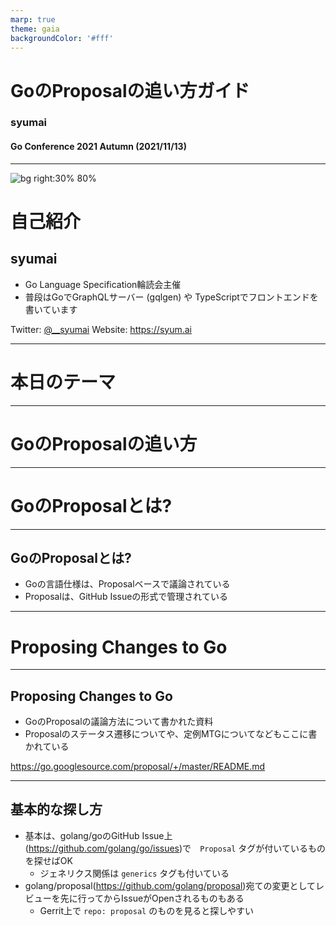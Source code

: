 ```yaml
---
marp: true
theme: gaia
backgroundColor: '#fff'
---
```



<style scoped>
  section {
    display: flex;
    flex-direction: column;
    justify-content: center;
  }
</style>

# GoのProposalの追い方ガイド

### syumai

#### Go Conference 2021 Autumn (2021/11/13)

---

![bg right:30% 80%](https://avatars.githubusercontent.com/u/6882878?v=4)

# 自己紹介

## syumai

* Go Language Specification輪読会主催
* 普段はGoでGraphQLサーバー (gqlgen) や TypeScriptでフロントエンドを書いています

Twitter: [@__syumai](https://twitter.com/__syumai)
Website: https://syum.ai

---

<!-- _class: lead -->

# 本日のテーマ

---

<!-- _class: lead -->

# GoのProposalの追い方

---

<!-- _class: lead -->

# GoのProposalとは?

---

## GoのProposalとは?

* Goの言語仕様は、Proposalベースで議論されている
* Proposalは、GitHub Issueの形式で管理されている


---

<!-- _class: lead -->

# Proposing Changes to Go

---

## Proposing Changes to Go

* GoのProposalの議論方法について書かれた資料
* Proposalのステータス遷移についてや、定例MTGについてなどもここに書かれている

https://go.googlesource.com/proposal/+/master/README.md

---

## 基本的な探し方

* 基本は、golang/goのGitHub Issue上(https://github.com/golang/go/issues)で　`Proposal` タグが付いているものを探せばOK
  - ジェネリクス関係は `generics` タグも付いている
* golang/proposal(https://github.com/golang/proposal)宛ての変更としてレビューを先に行ってからIssueがOpenされるものもある
  - Gerrit上で `repo: proposal` のものを見ると探しやすい
